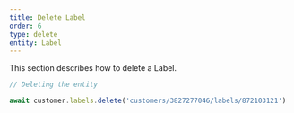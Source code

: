 ```yaml
---
title: Delete Label
order: 6
type: delete
entity: Label
---
```


This section describes how to delete a Label.

```javascript
// Deleting the entity

await customer.labels.delete('customers/3827277046/labels/872103121')
```
